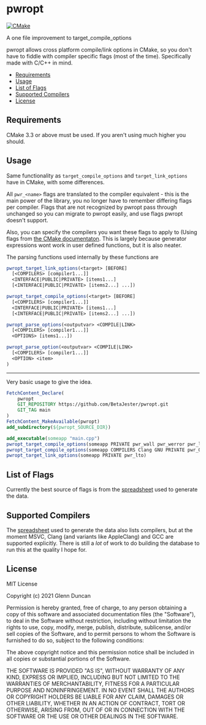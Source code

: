 # pwropt

[![CMake](https://github.com/BetaJester/pwropt/actions/workflows/cmake.yml/badge.svg?branch=main)](https://github.com/BetaJester/pwropt/actions/workflows/cmake.yml)

A one file improvement to target_compile_options

pwropt allows cross platform compile/link options in CMake, so you don't have to fiddle with compiler specific flags (most of the time). Specifically made with C/C++ in mind.

* [Requirements](#requirements)
* [Usage](#usage)
* [List of Flags](#list-of-flags)
* [Supported Compilers](#supported-compilers)
* [License](#license)

## Requirements

CMake 3.3 or above must be used. If you aren't using much higher you should.

## Usage

Same functionality as `target_compile_options` and `target_link_options` have in CMake, with some differences.

All `pwr_<name>` flags are translated to the compiler equivalent - this is the main power of the library, you no longer have to remember differing flags per compiler. Flags that are not recognized  by pwropt pass through unchanged so you can migrate to pwropt easily, and use flags pwropt doesn't support.

Also, you can specify the compilers you want these flags to apply to (Using flags from [the CMake documentaton](https://cmake.org/cmake/help/latest/variable/CMAKE_LANG_COMPILER_ID.html). This is largely because generator expressions wont work in user defined functions, but it is also neater.

The parsing functions used internally by these functions are

```cmake
pwropt_target_link_options(<target> [BEFORE]
  [<COMPILERS> [compiler1...]]
  <INTERFACE|PUBLIC|PRIVATE> [items1...]
  [<INTERFACE|PUBLIC|PRIVATE> [items2...] ...]) 
```

```cmake
pwropt_target_compile_options(<target> [BEFORE]
  [<COMPILERS> [compiler1...]]
  <INTERFACE|PUBLIC|PRIVATE> [items1...]
  [<INTERFACE|PUBLIC|PRIVATE> [items2...] ...])
```

```cmake
pwropt_parse_options(<outputvar> <COMPILE|LINK>
  [<COMPILERS> [compiler1...]]
  <OPTIONS> [items1...])
```

```cmake
pwropt_parse_option(<outputvar> <COMPILE|LINK>
  [<COMPILERS> [compiler1...]]
  <OPTION> <item>
)
```

---

Very basic usage to give the idea.

```cmake
FetchContent_Declare(
	pwropt
	GIT_REPOSITORY https://github.com/BetaJester/pwropt.git
	GIT_TAG main
)
FetchContent_MakeAvailable(pwropt)
add_subdirectory(${pwropt_SOURCE_DIR})

add_executable(someapp "main.cpp")
pwropt_target_compile_options(someapp PRIVATE pwr_wall pwr_werror pwr_lto)		# All compilers
pwropt_target_compile_options(someapp COMPILERS Clang GNU PRIVATE pwr_Odebug)	# Just Clang and GCC.
pwropt_target_link_options(someapp PRIVATE pwr_lto)
```

## List of Flags

Currently the best source of flags is from the [spreadsheet](https://docs.google.com/spreadsheets/d/1Z82hdGryLYjyyD-t59o1PQKvZmJSPCnlzpx6ffjxWoo/edit?usp=sharing) used to generate the data.

## Supported Compilers

The [spreadsheet](https://docs.google.com/spreadsheets/d/1Z82hdGryLYjyyD-t59o1PQKvZmJSPCnlzpx6ffjxWoo/edit?usp=sharing) used to generate the data also lists compilers, but at the moment MSVC, Clang (and variants like AppleClang) and GCC are supported explicitly. There is still a *lot* of work to do building the database to run this at the quality I hope for.

## License

MIT License

Copyright (c) 2021 Glenn Duncan

Permission is hereby granted, free of charge, to any person obtaining a copy
of this software and associated documentation files (the "Software"), to deal
in the Software without restriction, including without limitation the rights
to use, copy, modify, merge, publish, distribute, sublicense, and/or sell
copies of the Software, and to permit persons to whom the Software is
furnished to do so, subject to the following conditions:

The above copyright notice and this permission notice shall be included in all
copies or substantial portions of the Software.

THE SOFTWARE IS PROVIDED "AS IS", WITHOUT WARRANTY OF ANY KIND, EXPRESS OR
IMPLIED, INCLUDING BUT NOT LIMITED TO THE WARRANTIES OF MERCHANTABILITY,
FITNESS FOR A PARTICULAR PURPOSE AND NONINFRINGEMENT. IN NO EVENT SHALL THE
AUTHORS OR COPYRIGHT HOLDERS BE LIABLE FOR ANY CLAIM, DAMAGES OR OTHER
LIABILITY, WHETHER IN AN ACTION OF CONTRACT, TORT OR OTHERWISE, ARISING FROM,
OUT OF OR IN CONNECTION WITH THE SOFTWARE OR THE USE OR OTHER DEALINGS IN THE
SOFTWARE.